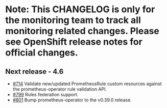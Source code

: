 # Note: This CHANGELOG is only for the monitoring team to track all monitoring related changes. Please see OpenShift release notes for official changes.

## Next release - 4.6

- [#714](https://github.com/openshift/cluster-monitoring-operator/pull/714) Validate new/updated PrometheusRule custom resources against the prometheus-operator rule validation API.
- [#799](https://github.com/openshift/cluster-monitoring-operator/pull/799) Rules federation support.
- [#801](https://github.com/openshift/cluster-monitoring-operator/pull/801) Bump prometheus-operator to the v0.39.0 release.
